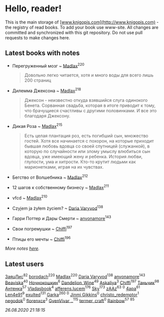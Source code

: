 # Hello, reader!
This is the main storage of [www.knigopis.com](http://www.knigopis.com) - the registry of read books.
To add your book use www-site. All changes are committed and synchronized with this git repository.
Do not use pull requests to make changes here.


## Latest books with notes
* Перегруженный мозг ~ [Madlax](users/158/158304782-vkontakte)<sup>220</sup>
    > Довольно легко читается, хотя и много воды для всего лишь 200 страниц

* Дилемма Джексона ~ [Madlax](users/158/158304782-vkontakte)<sup>218</sup>
    > Джексон - неизвестно откуда взявшийся слуга одинокого Бенета. Сорванная свадьба, которая в итоге приводит к тому, что брачущиеся счастливы с другими половинками. 
    > И все это благодаря Джексону.

* Дикая Роза ~ [Madlax](users/158/158304782-vkontakte)<sup>215</sup>
    > Есть целая плантация роз, есть погибший сын, множество гостей. Хотя все начинается с похорон, на которые приходит бывшая любовь вдовца со своей спутницей (служанкой), в которую по случайности или злому умыслу влюбиться сын вдовца, уже имеющий жену и ребенка. 
    > История любви, глупости, ума и хитрости.
    > Кто-то крутит людьми как марионетками, играя на их чувствах.

* Бегство от Волшебника ~ [Madlax](users/158/158304782-vkontakte)<sup>212</sup>

* 12 шагов к собственному бизнесу ~ [Madlax](users/158/158304782-vkontakte)<sup>211</sup>

* vfcd ~ [Madlax](users/158/158304782-vkontakte)<sup>210</sup>

* Czyjem ja żyłem życiem? ~ [Daria Varyvod](users/829/829893410524253-facebook)<sup>138</sup>

* Гарри Поттер и Дары Смерти ~ [anvonamore](users/595/5957175-vkontakte)<sup>143</sup>

* Свои погремушки ~ [Chiffi](users/105/105831994080785626680-google)<sup>197</sup>

* Птицы его мечты ~ [Chiffi](users/105/105831994080785626680-google)<sup>196</sup>


_More notes [here](latest_books_with_notes.md)._


## Latest users
[ЗаяцЛис](users/112/112388384595246311466-google)<sup>82</sup> 
[borodach](users/157/15706320-vkontakte)<sup>220</sup> 
[Madlax](users/158/158304782-vkontakte)<sup>220</sup> 
[Daria Varyvod](users/829/829893410524253-facebook)<sup>138</sup> 
[anvonamore](users/595/5957175-vkontakte)<sup>143</sup> 
[Beaviska](users/102/10202544960024508-facebook)<sup>40</sup> 
[Ночнокошкин](users/104/104299837-vkontakte)<sup>6</sup> 
[Dandelion_Wine](users/586/58602788-vkontakte)<sup>49</sup> 
[Askaliya](users/326/326783541-vkontakte)<sup>3</sup> 
[Chiffi](users/105/105831994080785626680-google)<sup>197</sup> 
[Таньчик](users/209/2096581563762610-facebook)<sup>98</sup> 
[Антенка](users/118/118158645037334943900-google)<sup>57</sup> 
[Vladasbook](users/221/221759364-yandex)<sup>4</sup> 
[afferens.lucem](users/196/196071655-vkontakte)<sup>176</sup> 
[Sky](users/118/118049897850017649660-googleplus)<sup>173</sup> 
[zAAz](users/202/202248233-vkontakte)<sup>63</sup> 
[](users/112/112786334705654109133-google)<sup>0</sup> 
[4apa](users/117/117392596378069249667-google)<sup>61</sup> 
[Len4e91](users/254/254448176-yandex)<sup>9</sup> 
[exulted](users/100/100599204551896265722-google)<sup>131</sup> 
[Garka](users/115/115753719718250012620-google)<sup>260</sup> 
[](users/104/104915951904734387490-google)<sup>0</sup> 
[Jinmi Gikkins](users/116/116590656999595569531-google)<sup>0</sup> 
[christo_redemptor](users/144/14490047-vkontakte)<sup>1</sup> 
[negodok](users/884/8841255-vkontakte)<sup>0</sup> 
[florenxce](users/113/113221536298663028563-googleplus)<sup>3</sup> 
[GvenVivar ..](users/158/158266434925901-facebook)<sup>115</sup> 
[termer_craft](users/342/34250840-vkontakte)<sup>0</sup> 
[Rainbow](users/109/109787328219839805802-google)<sup>57</sup> 
[](users/300/300123225-vkontakte)<sup>85</sup> 


_26.08.2020 21:18:15_
